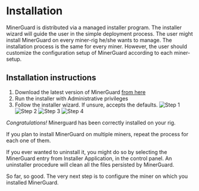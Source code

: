 ﻿# Installation
MinerGuard is distributed via a managed installer program.
The installer wizard will guide the user in the simple deployment process.
The user might install MinerGuard on every miner-rig he/she wants to manage.
The installation process is the same for every miner. 
However, the user should customize the configuration setup of MinerGuard according to each miner-setup. 

## Installation instructions
1. Download the latest version of MinerGuard [from here](https://github.com/albertogeniola/MinerGuard/releases)
1. Run the installer with Administrative privileges
1. Follow the installer wizard. If unsure, accepts the defaults.
![Step 1](https://minerguard.pro/wp-content/uploads/2018/07/step1.png)
![Step 2](https://minerguard.pro/wp-content/uploads/2018/07/step2.png)
![Step 3](https://minerguard.pro/wp-content/uploads/2018/07/step3.png)
![Step 4](https://minerguard.pro/wp-content/uploads/2018/07/step4.png)

_Congratulations!_ Minerguard has been correctly installed on your rig. 

If you plan to install MinerGuard on multiple miners, repeat the process for each one of them.

If you ever wanted to uninstall it, you might do so by selecting the MinerGuard entry from Installer Application, in the control panel.
An uninstaller procedure will clean all the files persisted by MinerGuard.

So far, so good. The very next step is to configure the miner on which you installed MinerGuard.